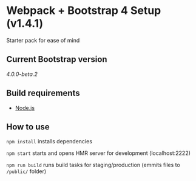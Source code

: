 # Webpack + Bootstrap 4 Setup (v1.4.1) #

Starter pack for ease of mind

## Current Bootstrap version ##

*4.0.0-beta.2*

## Build requirements ##

- [Node.js](https://nodejs.org/en/download/)

## How to use ##

`npm install`
installs dependencies

`npm start`
starts and opens HMR server for development (localhost:2222)

`npm run build`
runs build tasks for staging/production (emmits files to `/public/` folder)

